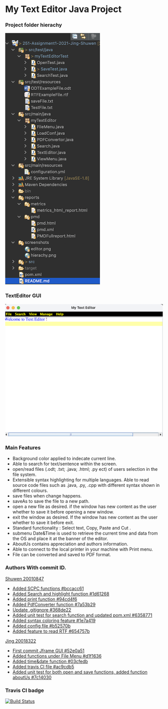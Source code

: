# My Text Editor Java Project


### Project folder hierachy 
![Image](screenshots/hierachy.png)

### TextEditor GUI

![Image](screenshots/GUI.png )

### Main Features
* Background color applied to indecate current line.
* Able to search for text/sentence within the screen.
* open/read files (.odt; .txt; .java; .html; .py ect) of users selection in the file system. 
* Extensible syntax highlighting for multiple languages. Able to read source code files such as .java, .py, .cpp with different syntax shown in different colours. 
* save files when change happens.
* saveAs to save the file to a new path.
* open a new file as desired. if the window has new content as the user whether to save it before opening a new window.
* exit the window as desired. If the window has new content as the user whether to save it before exit.				 
* Standard functionality : Select text, Copy, Paste and Cut .
* submenu Date&Time is used to retrieve the current time and data from the OS and place it at the banner of the editor.
* AboutUs contains appreciation and authors information.
* Able to connect to the local printer in your machine with Print menu.
* File can be converted and saved to PDF format.




### Authors With commit ID.

[Shuwen 20010847](https://github.com/ssszheng)
* [Added SCPC functions #bccacc61](https://github.com/cleopatra07/251-Assignment1-2021-Jing-Shuwen/commit/bccacc610325fc20e321c1d65cbf3d96ca7ede3d)
* [Added Search and highlight function #1d61268](https://github.com/cleopatra07/251-Assignment1-2021-Jing-Shuwen/commit/1d61268324fd8a95daa1bc2797b66e29ab1c94a4)
* [Added print function #94cd4f6](https://github.com/cleopatra07/251-Assignment1-2021-Jing-Shuwen/commit/94cd4f678e5981881e82259f75ed88d6391d30bb)
* [Added PdfConverter function #7a53b29](https://github.com/cleopatra07/251-Assignment1-2021-Jing-Shuwen/commit/7a53b291d5e099876e9d4470f216462b95c30ff1)
* [Update .gitignore #368de22](https://github.com/cleopatra07/251-Assignment1-2021-Jing-Shuwen/commit/368de22d9656daf9d1afaa70d54c25e1e9915571)
* [Added unit test for search function and updated pom.xml #6358771](https://github.com/cleopatra07/251-Assignment1-2021-Jing-Shuwen/commit/63587718631c074ba8f127bea94db683ea827d17)
* [Added syntax coloring feature #1e7a419](https://github.com/cleopatra07/251-Assignment1-2021-Jing-Shuwen/commit/1e7a419929e531f1edada60418c0f973ec42ae21)
* [Added config file #b52570b](https://github.com/cleopatra07/251-Assignment1-2021-Jing-Shuwen/commit/b52570b12ec7bdbd06fc3bb146302d475aa91417)
* [Added feature to read RTF #654757b](https://github.com/cleopatra07/251-Assignment1-2021-Jing-Shuwen/commit/654757b926da214909bb015dfca17454f74b0bea)


[Jing 20018322](https://github.com/cleopatra07)
* [First commit Jframe GUI #52e0a51](https://github.com/cleopatra07/251-Assignment1-2021-Jing-Shuwen/commit/52e0a5150aab70dbca05ec40eae47f147a0f6fb0)
* [Added functions under File Menu #d1f1636](https://github.com/cleopatra07/251-Assignment1-2021-Jing-Shuwen/commit/d1f16361cc54d7dc89723110b261067d9b3c3b88)
* [Added time&date function #03cfedb](https://github.com/cleopatra07/251-Assignment1-2021-Jing-Shuwen/commit/03cfedb4e6ebe95efb11f59d530b1acff625ab14)
* [Added travis CI file #ac9cdb5](https://github.com/cleopatra07/251-Assignment1-2021-Jing-Shuwen/commit/ac9cdb5f2d714c892febb44caf34f9726d9e958c)
* [Added unit test for both open and save functions, added function aboutUs #7c14030](https://github.com/cleopatra07/251-Assignment1-2021-Jing-Shuwen/commit/7c140303dab6d2eee7695c977a29a37fb54c9ae4)

### Travis CI badge

[![Build Status](https://travis-ci.com/cleopatra07/251-Assignment1-2021-Jing-Shuwen.svg?token=FE3xHEDPW9fzW5Y2Ky3x&branch=main)](https://travis-ci.com/cleopatra07/251-Assignment1-2021-Jing-Shuwen)








